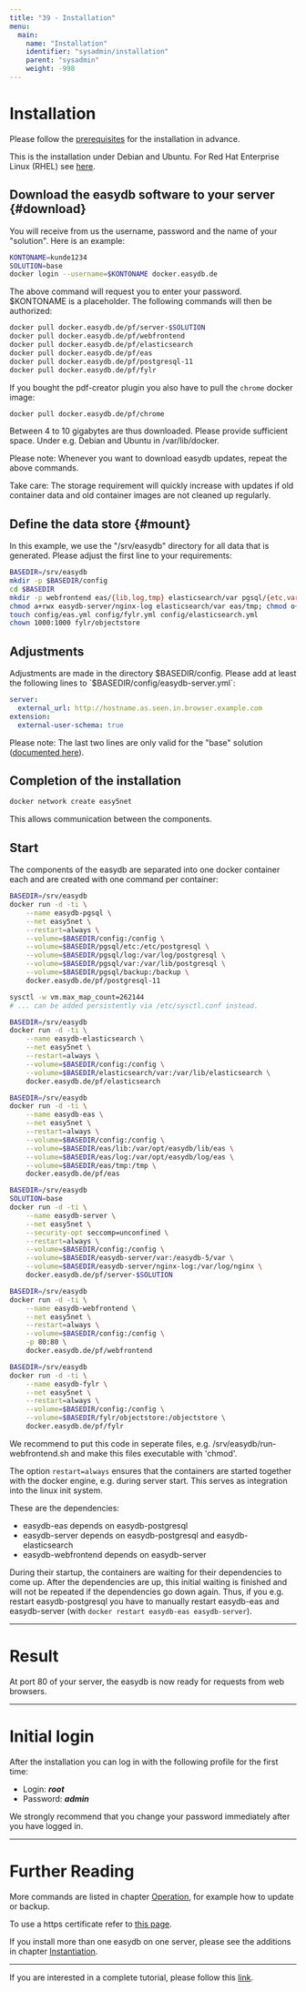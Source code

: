 ```yaml
---
title: "39 - Installation"
menu:
  main:
    name: "Installation"
    identifier: "sysadmin/installation"
    parent: "sysadmin"
    weight: -998
---
```

# Installation

Please follow the [prerequisites](../requirements) for the installation in advance.

This is the installation under Debian and Ubuntu. For Red Hat Enterprise Linux (RHEL) see [here](redhat).

## Download the easydb software to your server {#download}

You will receive from us the username, password and the name of your "solution". Here is an example:

```bash
KONTONAME=kunde1234
SOLUTION=base
docker login --username=$KONTONAME docker.easydb.de
```

The above command will request you to enter your password. $KONTONAME is a placeholder. The following commands will then be authorized:

```bash
docker pull docker.easydb.de/pf/server-$SOLUTION
docker pull docker.easydb.de/pf/webfrontend
docker pull docker.easydb.de/pf/elasticsearch
docker pull docker.easydb.de/pf/eas
docker pull docker.easydb.de/pf/postgresql-11
docker pull docker.easydb.de/pf/fylr
```

If you bought the pdf-creator plugin you also have to pull the `chrome` docker image:
```bash
docker pull docker.easydb.de/pf/chrome
```

Between 4 to 10 gigabytes are thus downloaded.
Please provide sufficient space. Under e.g. Debian and Ubuntu in /var/lib/docker.

Please note: Whenever you want to download easydb updates, repeat the above commands.

Take care: The storage requirement will quickly increase with updates if old container data and old container images are not cleaned up regularly.

## Define the data store {#mount}

In this example, we use the "/srv/easydb" directory for all data that is generated. Please adjust the first line to your requirements:

```bash
BASEDIR=/srv/easydb
mkdir -p $BASEDIR/config
cd $BASEDIR
mkdir -p webfrontend eas/{lib,log,tmp} elasticsearch/var pgsql/{etc,var,log,backup} easydb-server/{nginx-log,var} fylr/objectstore
chmod a+rwx easydb-server/nginx-log elasticsearch/var eas/tmp; chmod o+t eas/tmp
touch config/eas.yml config/fylr.yml config/elasticsearch.yml
chown 1000:1000 fylr/objectstore
```

## Adjustments

Adjustments are made in the directory $BASEDIR/config. Please add at least the following lines to `$BASEDIR/config/easydb-server.yml`:

```yaml
server:
  external_url: http://hostname.as.seen.in.browser.example.com
extension:
  external-user-schema: true
```

Please note: The last two lines are only valid for the "base" solution ([documented here](../../solutions/base)).

## Completion of the installation

```bash
docker network create easy5net
```

This allows communication between the components.


## Start

The components of the easydb are separated into one docker container each and are created with one command per container:

```bash
BASEDIR=/srv/easydb
docker run -d -ti \
    --name easydb-pgsql \
    --net easy5net \
    --restart=always \
    --volume=$BASEDIR/config:/config \
    --volume=$BASEDIR/pgsql/etc:/etc/postgresql \
    --volume=$BASEDIR/pgsql/log:/var/log/postgresql \
    --volume=$BASEDIR/pgsql/var:/var/lib/postgresql \
    --volume=$BASEDIR/pgsql/backup:/backup \
    docker.easydb.de/pf/postgresql-11
```

```bash
sysctl -w vm.max_map_count=262144
# ... can be added persistently via /etc/sysctl.conf instead.

BASEDIR=/srv/easydb
docker run -d -ti \
    --name easydb-elasticsearch \
    --net easy5net \
    --restart=always \
    --volume=$BASEDIR/config:/config \
    --volume=$BASEDIR/elasticsearch/var:/var/lib/elasticsearch \
    docker.easydb.de/pf/elasticsearch
```

```bash
BASEDIR=/srv/easydb
docker run -d -ti \
    --name easydb-eas \
    --net easy5net \
    --restart=always \
    --volume=$BASEDIR/config:/config \
    --volume=$BASEDIR/eas/lib:/var/opt/easydb/lib/eas \
    --volume=$BASEDIR/eas/log:/var/opt/easydb/log/eas \
    --volume=$BASEDIR/eas/tmp:/tmp \
    docker.easydb.de/pf/eas
```

```bash
BASEDIR=/srv/easydb
SOLUTION=base
docker run -d -ti \
    --name easydb-server \
    --net easy5net \
    --security-opt seccomp=unconfined \
    --restart=always \
    --volume=$BASEDIR/config:/config \
    --volume=$BASEDIR/easydb-server/var:/easydb-5/var \
    --volume=$BASEDIR/easydb-server/nginx-log:/var/log/nginx \
    docker.easydb.de/pf/server-$SOLUTION
```

```bash
BASEDIR=/srv/easydb
docker run -d -ti \
    --name easydb-webfrontend \
    --net easy5net \
    --restart=always \
    --volume=$BASEDIR/config:/config \
    -p 80:80 \
    docker.easydb.de/pf/webfrontend
```

```bash
BASEDIR=/srv/easydb
docker run -d -ti \
    --name easydb-fylr \
    --net easy5net \
    --restart=always \
    --volume=$BASEDIR/config:/config \
    --volume=$BASEDIR/fylr/objectstore:/objectstore \
    docker.easydb.de/pf/fylr
```
We recommend to put this code in seperate files, e.g. /srv/easydb/run-webfrontend.sh and make this files executable with 'chmod'.

The option `restart=always` ensures that the containers are started together with the docker engine, e.g. during server start. This serves as integration into the linux init system.

These are the dependencies:

* easydb-eas depends on easydb-postgresql
* easydb-server depends on easydb-postgresql and easydb-elasticsearch
* easydb-webfrontend depends on easydb-server

During their startup, the containers are waiting for their dependencies to come up. After the dependencies are up, this initial waiting is finished and will not be repeated if the dependencies go down again. Thus, if you e.g. restart easydb-postgresql you have to manually restart easydb-eas and easydb-server (with `docker restart easydb-eas easydb-server`).

---

# Result

At port 80 of your server, the easydb is now ready for requests from web browsers.

---

# Initial login

After the installation you can log in with the following profile for the first time:

- Login: ***root***
- Password: ***admin*** 

We strongly recommend that you change your password immediately after you have logged in.

---

# Further Reading

More commands are listed in chapter [Operation](../operations), for example how to update or backup.

To use a https certificate refer to [this page](../configuration/apache2/).

If you install more than one easydb on one server, please see the additions in chapter [Instantiation](instances).

------

If you are interested in a complete tutorial, please follow this [link](/en/tutorials/testsystem/).

